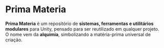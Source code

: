 # Prima Materia

**Prima Materia** é um repositório de **sistemas, ferramentas e utilitários modulares** para Unity, pensado para ser reutilizado em qualquer projeto.  
O nome vem da **alquimia**, simbolizando a matéria-prima universal de criação.


